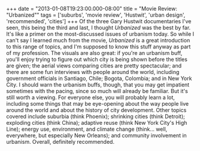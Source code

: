 +++
date = "2013-01-08T19:23:00.000-08:00"
title = "Movie Review: \"Urbanized\""
tags = ['suburbs', 'movie review', 'Hustwit', 'urban design', 'recommended', 'cities']
+++
Of the three Gary Hustwit documentaries I've seen, this being the third and last, I thought *Urbanized* was the best by far.  It's like a primer on the most-discussed issues of urbanism today.  So while I can't say I learned much from the movie, *Urbanized* is a great introduction to this range of topics, and I'm supposed to know this stuff anyway as part of my profession.  The visuals are also great: if you're an urbanism buff, you'll enjoy trying to figure out which city is being shown before the titles are given; the aerial views comparing cities are pretty spectacular; and there are some fun interviews with people around the world, including government officials in Santiago, Chile; Bogota, Colombia; and in New York City.  I should warn the urbanism buffs, though, that you may get impatient sometimes with the pacing, since so much will already be familiar.  But it's still worth a viewing.  For everyone else, you will probably learn a lot, including some things that may be eye-opening about the way people live around the world and about the history of city development.  Other topics covered include suburbia (think Phoenix); shrinking cities (think Detroit); exploding cities (think China); adaptive reuse (think New York City's High Line); energy use, environment, and climate change (think... well, everywhere, but especially New Orleans); and community involvement in urbanism.  Overall, definitely recommended.

